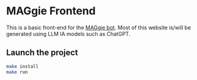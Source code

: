 # MAGgie Frontend

This is a basic front-end for the [MAGgie bot](https://github.com/Ananas120/mag). Most of this website is/will be generated using LLM IA models such as ChatGPT.

## Launch the project

```bash
make install
make run
```
